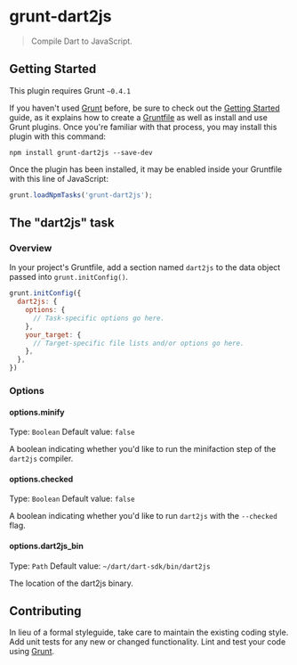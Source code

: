 # grunt-dart2js

> Compile Dart to JavaScript.

## Getting Started
This plugin requires Grunt `~0.4.1`

If you haven't used [Grunt](http://gruntjs.com/) before, be sure to check out the [Getting Started](http://gruntjs.com/getting-started) guide, as it explains how to create a [Gruntfile](http://gruntjs.com/sample-gruntfile) as well as install and use Grunt plugins. Once you're familiar with that process, you may install this plugin with this command:

```shell
npm install grunt-dart2js --save-dev
```

Once the plugin has been installed, it may be enabled inside your Gruntfile with this line of JavaScript:

```js
grunt.loadNpmTasks('grunt-dart2js');
```

## The "dart2js" task

### Overview
In your project's Gruntfile, add a section named `dart2js` to the data object passed into `grunt.initConfig()`.

```js
grunt.initConfig({
  dart2js: {
    options: {
      // Task-specific options go here.
    },
    your_target: {
      // Target-specific file lists and/or options go here.
    },
  },
})
```

### Options

#### options.minify
Type: `Boolean`
Default value: `false`

A boolean indicating whether you'd like to run the minifaction step of the `dart2js` compiler.

#### options.checked
Type: `Boolean`
Default value: `false`

A boolean indicating whether you'd like to run `dart2js` with the `--checked` flag.

#### options.dart2js_bin
Type: `Path`
Default value: `~/dart/dart-sdk/bin/dart2js`

The location of the dart2js binary.


## Contributing
In lieu of a formal styleguide, take care to maintain the existing coding style. Add unit tests for any new or changed functionality. Lint and test your code using [Grunt](http://gruntjs.com/).
